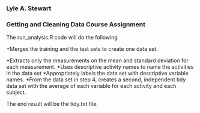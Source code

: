 ### Lyle A. Stewart
### Getting and Cleaning Data Course Assignment

The run_analysis.R code will do the following 

+Merges the training and the test sets to create one data set.

*Extracts only the measurements on the mean and standard deviation for each measurement. 
*Uses descriptive activity names to name the activities in the data set
*Appropriately labels the data set with descriptive variable names. 
*From the data set in step 4, creates a second, independent tidy data set with the average of each variable for each activity and each subject.

The end result will be the tidy.txt file. 
